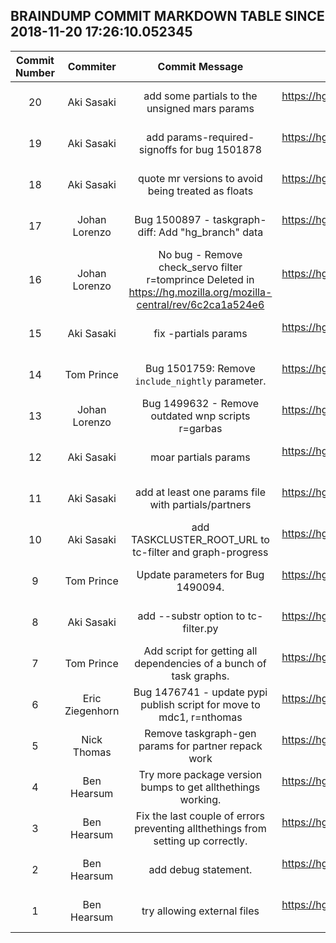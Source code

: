 ## BRAINDUMP COMMIT MARKDOWN TABLE SINCE 2018-11-20 17:26:10.052345

| Commit Number | Commiter | Commit Message | Node | Date | 
|:---:|:----:|:----------------------------------:|:------:|:----:| 
|20|Aki Sasaki |add some partials to the unsigned mars params|https://hg.mozilla.org/build/braindump/pushloghtml?changeset=c73fd4625695|2018-11-16 03:03:39
|19|Aki Sasaki |add params-required-signoffs for bug 1501878|https://hg.mozilla.org/build/braindump/pushloghtml?changeset=2f1b5cddb5f6|2018-11-12 19:19:42
|18|Aki Sasaki |quote mr versions to avoid being treated as floats|https://hg.mozilla.org/build/braindump/pushloghtml?changeset=0d4a4254960b|2018-11-02 20:18:01
|17|Johan Lorenzo |Bug 1500897 - taskgraph-diff: Add "hg_branch" data|https://hg.mozilla.org/build/braindump/pushloghtml?changeset=56f54e63a30d|2018-10-23 14:46:00
|16|Johan Lorenzo |No bug - Remove check_servo filter r=tomprince  Deleted in https://hg.mozilla.org/mozilla-central/rev/6c2ca1a524e6|https://hg.mozilla.org/build/braindump/pushloghtml?changeset=b5f69b20179d|2018-10-26 13:07:04
|15|Aki Sasaki |fix -partials params|https://hg.mozilla.org/build/braindump/pushloghtml?changeset=e65c587c6b63|2018-10-25 01:29:21
|14|Tom Prince |Bug 1501759: Remove `include_nightly` parameter.|https://hg.mozilla.org/build/braindump/pushloghtml?changeset=5387038ff1e9|2018-10-24 20:49:19
|13|Johan Lorenzo |Bug 1499632 - Remove outdated wnp scripts r=garbas|https://hg.mozilla.org/build/braindump/pushloghtml?changeset=4e4fcc1dbbd0|2018-10-17 12:03:17
|12|Aki Sasaki |moar partials params|https://hg.mozilla.org/build/braindump/pushloghtml?changeset=7ad715ba5d53|2018-10-16 00:43:53
|11|Aki Sasaki |add at least one params file with partials/partners|https://hg.mozilla.org/build/braindump/pushloghtml?changeset=fd45f4b8973e|2018-10-12 20:24:49
|10|Aki Sasaki |add TASKCLUSTER_ROOT_URL to tc-filter and graph-progress|https://hg.mozilla.org/build/braindump/pushloghtml?changeset=46531bc805c1|2018-10-11 00:14:47
|9|Tom Prince |Update parameters for Bug 1490094.|https://hg.mozilla.org/build/braindump/pushloghtml?changeset=c8a8a6a4e8b6|2018-10-03 16:32:44
|8|Aki Sasaki |add --substr option to tc-filter.py|https://hg.mozilla.org/build/braindump/pushloghtml?changeset=8111e1c87cc0|2018-09-21 02:33:42
|7|Tom Prince |Add script for getting all dependencies of a bunch of task graphs.|https://hg.mozilla.org/build/braindump/pushloghtml?changeset=18082a7673db|2018-08-28 23:01:00
|6|Eric Ziegenhorn |Bug 1476741 - update pypi publish script for move to mdc1, r=nthomas|https://hg.mozilla.org/build/braindump/pushloghtml?changeset=7ba9a6a09895|2018-08-15 23:58:24
|5|Nick Thomas |Remove taskgraph-gen params for partner repack work|https://hg.mozilla.org/build/braindump/pushloghtml?changeset=80063b433863|2018-05-30 23:37:03
|4|Ben Hearsum |Try more package version bumps to get allthethings working.|https://hg.mozilla.org/build/braindump/pushloghtml?changeset=b643cacb00ec|2018-05-29 17:59:10
|3|Ben Hearsum |Fix the last couple of errors preventing allthethings from setting up correctly.|https://hg.mozilla.org/build/braindump/pushloghtml?changeset=f4e2990b704f|2018-05-29 17:45:10
|2|Ben Hearsum |add debug statement.|https://hg.mozilla.org/build/braindump/pushloghtml?changeset=9e0f349c01a9|2018-05-29 17:39:26
|1|Ben Hearsum |try allowing external files|https://hg.mozilla.org/build/braindump/pushloghtml?changeset=33a8336c1b3f|2018-05-29 17:31:43


